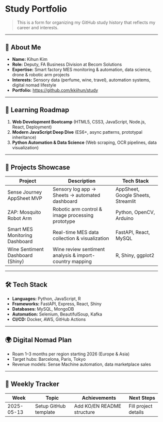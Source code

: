 
# Study Portfolio

> This is a form for organizing my GitHub study history that reflects my career and interests.

---

## 👤 About Me

- **Name:** Kihun Kim
- **Role:** Deputy, FA Business Division at Becom Solutions
- **Expertise:** Smart factory MES monitoring & automation, data science, drone & robotic arm projects
- **Interests:** Sensory data (perfume, wine, travel), automation systems, digital nomad lifestyle
- **Portfolio:** https://github.com/kkiihun/study

---

## 🎯 Learning Roadmap

1. **Web Development Bootcamp** (HTML5, CSS3, JavaScript, Node.js, React, Deployment)
2. **Modern JavaScript Deep Dive** (ES6+, async patterns, prototypal inheritance)
3. **Python Automation & Data Science** (Web scraping, OCR pipelines, data visualization)

---

## 💼 Projects Showcase

| Project                        | Description                             | Tech Stack                            |
|------------------------------|---------------------------------------|-------------------------------------|
| Sense Journey AppSheet MVP   | Sensory log app → Sheets → automated dashboard | AppSheet, Google Sheets, Streamlit |
| ZAP: Mosquito Robot Arm      | Robotic arm control & image processing prototype | Python, OpenCV, Arduino            |
| Smart MES Monitoring Dashboard | Real-time MES data collection & visualization | FastAPI, React, MySQL               |
| Wine Sentiment Dashboard (Shiny) | Wine review sentiment analysis & import-country mapping | R, Shiny, ggplot2              |

---

## 🛠️ Tech Stack

- **Languages:** Python, JavaScript, R
- **Frameworks:** FastAPI, Express, React, Shiny
- **Databases:** MySQL, MongoDB
- **Automation:** Selenium, BeautifulSoup, Kafka
- **CI/CD:** Docker, AWS, GitHub Actions

---

## 🌍 Digital Nomad Plan

- Roam 1–3 months per region starting 2026 (Europe & Asia)
- Target hubs: Barcelona, Paris, Tokyo
- Revenue models: Sense Machine automation, data marketplace sales

---

## 📅 Weekly Tracker

| Week       | Topic                | Achievements          | Next Steps          |
|----------|--------------------|--------------------|--------------------|
| 2025-05-13 | Setup GitHub template | Add KO/EN README structure | Fill project details |
